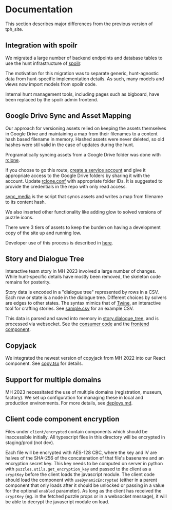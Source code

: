 # Documentation

This section describes major differences from the previous version of tph_site.

## Integration with spoilr

We migrated a large number of backend endpoints and database tables to use the
hunt infrastructure of [spoilr](https://github.com/teammatehunt/spoilr-teammate).

The motivation for this migration was to separate generic, hunt-agnostic data
from hunt-specific implementation details. As such, many models and views now
import models from spoilr code.

Internal hunt management tools, including pages such as bigboard, have been
replaced by the spoilr admin frontend.

## Google Drive Sync and Asset Mapping

Our approach for versioning assets relied on keeping the assets themselves in Google Drive and maintaining a map from their filenames to a content hash based filename in memory. Hashed assets were never deleted, so old hashes were stil valid in the case of updates during the hunt.

Programatically syncing assets from a Google Drive folder was done with [rclone](https://rclone.org/).

If you choose to go this route, [create a service account](https://cloud.google.com/iam/docs/service-accounts-create) and give it appropriate access to the Google Drive folders by sharing it with the account. Update [rclone.conf](/scripts/rclone.conf) with appropriate folder IDs. It is suggested to provide the credentials in the repo with only read access.

[sync_media](/scripts/sync_media) is the script that syncs assets and writes a map from filename to its content hash.

We also inserted other functionality like adding glow to solved versions of puzzle icons.

There were 3 tiers of assets to keep the burden on having a development copy of the site up and running low.

Developer use of this process is described in [here](/README.md#fetching-art-assets).

## Story and Dialogue Tree

Interactive team story in MH 2023 involved a large number of changes. While hunt-specific details have mostly been removed, the skeleton code remains for posterity.

Story data is encoded in a "dialogue tree" represented by rows in a CSV. Each row or state is a node in the dialogue tree. Different choices by solvers are edges to other states. The syntax mimics that of [Twine](https://twinery.org/), an interactive tool for crafting stories. See [sample.csv](/server/puzzles/data/story/sample.csv) for an example CSV.

This data is parsed and saved into memory in [story.dialogue_tree](/server/puzzles/story/dialogue_tree.py), and is processed via websocket. See the [consumer code](/server/puzzles/consumers/story.py) and the [frontend component](/client/components/story/dialogue.tsx).

## Copyjack

We integrated the newest version of copyjack from MH 2022 into our React component.
See [copy.tsx](/client/components/copy.tsx) for details.

## Support for multiple domains

MH 2023 necessitated the use of multiple domains (registration, museum, factory).
We set up configuration for managing these in local and production environments.
For more details, see [deploys.md](/doc/deploys.md).

## Client code component encryption

Files under `client/encrypted` contain components which should be inaccessible
initially. All typescript files in this directory will be encrypted in
staging/prod (not dev).

Each file will be encrypted with AES-128 CBC, where the key and IV are halves
of the SHA-256 of the concatenation of that file's basename and an encryption
secret key. This key needs to be computed on server in python with
`puzzles.utils.get_encryption_key` and passed to the client as a `cryptKey`
before the client loads the javascript module. The client code should load the
component with `useDynamicEncrypted` (either in a parent component that only
loads after it should be unlocked or passing in a value for the optional
`enabled` parameter). As long as the client has received the `cryptKey` (eg. in
the fetched puzzle props or in a websocket message), it will be able to decrypt
the javascript module on load.
